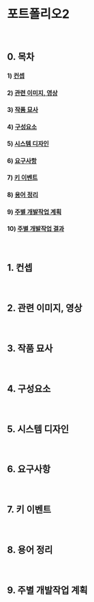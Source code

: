 # 포트폴리오2
&nbsp;
## 0. 목차
#### 1) [컨셉](#1)
#### 2) [관련 이미지, 영상](#2)
#### 3) [작품 묘사](#3)
#### 4) [구성요소](#4)
#### 5) [시스템 디자인](#5)
#### 6) [요구사항](#6)
#### 7) [키 이벤트](#7)
#### 8) [용어 정리](#8)
#### 9) [주별 개발작업 계획](#9)
#### 10) [주별 개발작업 결과](Results/index.md)
&nbsp;
## 1. 컨셉<a name='1'></a>
&nbsp;
## 2. 관련 이미지, 영상<a name='2'></a>
&nbsp;
## 3. 작품 묘사<a name='3'></a>
&nbsp;
## 4. 구성요소<a name='4'></a>
&nbsp;
## 5. 시스템 디자인<a name='5'></a>
&nbsp;
## 6. 요구사항<a name='6'></a>
&nbsp;
## 7. 키 이벤트<a name='7'></a>
&nbsp;
## 8. 용어 정리<a name='8'></a>
&nbsp;
## 9. 주별 개발작업 계획<a name='9'></a>
&nbsp;

